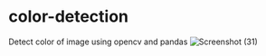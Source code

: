 # color-detection
Detect color of image using opencv and pandas
![Screenshot (31)](https://user-images.githubusercontent.com/55974572/92361387-f2489a00-f10b-11ea-83d0-9da51d72d276.png)
